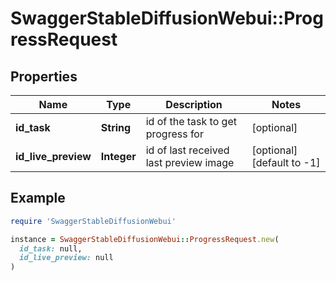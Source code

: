 # SwaggerStableDiffusionWebui::ProgressRequest

## Properties

| Name | Type | Description | Notes |
| ---- | ---- | ----------- | ----- |
| **id_task** | **String** | id of the task to get progress for | [optional] |
| **id_live_preview** | **Integer** | id of last received last preview image | [optional][default to -1] |

## Example

```ruby
require 'SwaggerStableDiffusionWebui'

instance = SwaggerStableDiffusionWebui::ProgressRequest.new(
  id_task: null,
  id_live_preview: null
)
```

